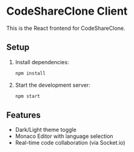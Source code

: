 # CodeShareClone Client

This is the React frontend for CodeShareClone.

## Setup

1. Install dependencies:
   ```bash
   npm install
   ```
2. Start the development server:
   ```bash
   npm start
   ```

## Features
- Dark/Light theme toggle
- Monaco Editor with language selection
- Real-time code collaboration (via Socket.io) 